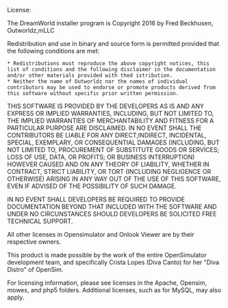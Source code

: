 License:

The DreamWorld installer program is Copyright 2016  by Fred Beckhusen, Outworldz,mLLC

Redistribution and use in binary and source form is permitted provided that the following conditions are met:

    * Redistributions must reproduce the above copyright notices, this list of conditions and the following disclaimer in the documentation and/or other materials provided with thed istribution.
    * Neither the name of Outworldz nor the names of individual contributors may be used to endorse or promote products derived from this software without specific prior written permission.

THIS SOFTWARE IS PROVIDED BY THE DEVELOPERS AS IS AND ANY EXPRESS OR IMPLIED WARRANTIES, INCLUDING, BUT NOT LIMITED TO, THE IMPLIED WARRANTIES OF MERCHANTABILITY AND FITNESS FOR A PARTICULAR PURPOSE ARE DISCLAIMED. IN NO EVENT SHALL THE CONTRIBUTORS BE LIABLE FOR ANY DIRECT,INDIRECT, INCIDENTAL, SPECIAL, EXEMPLARY, OR CONSEQUENTIAL DAMAGES (INCLUDING, BUT NOT LIMITED TO, PROCUREMENT OF SUBSTITUTE GOODS OR SERVICES; LOSS OF USE, DATA, OR PROFITS; OR BUSINESS INTERRUPTION) HOWEVER CAUSED AND ON ANY THEORY OF LIABILITY, WHETHER IN CONTRACT, STRICT LIABILITY, OR TORT (INCLUDING NEGLIGENCE OR OTHERWISE) ARISING IN ANY WAY OUT OF THE USE OF THIS SOFTWARE, EVEN IF ADVISED OF THE POSSIBILITY OF SUCH DAMAGE.

IN NO EVENT SHALL DEVELOPERS BE REQUIRED TO PROVIDE DOCUMENTATION BEYOND THAT INCLUDED WITH THE SOFTWARE AND UNDER NO CIRCUNSTANCES SHOULD DEVELOPERS BE SOLICITED FREE TECHNICAL SUPPORT.

All other licenses in Opensimulator and Onlook Viewer are by their respective owners.

This product is made possible by the work of the entire OpenSimulator development team, and specifically Crista Lopes (Diva Canto) for her "Diva Distro" of OpenSim.

For licensing information, please see licenses in the Apache, Opensim, mowes, and php5 folders. Additional licenses, such as for MySQL, may also apply.

